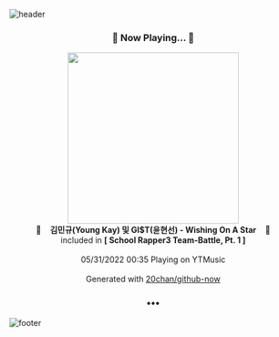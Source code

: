 ![header](https://capsule-render.vercel.app/api?type=wave&height=170&section=header&text=Hi.%20I'm%20SHIFT&fontColor=090707&fontAlignX=45&fontAlignY=65&fontSize=100)

<h3 align="center">🎵 Now Playing... 🎵</h3>
<p align="center">
  <a href="https://music.youtube.com/watch?v=rtv37yQMYvs">
    <img width="300" src="https://lh3.googleusercontent.com/cslxPYwAbjWEPeK4eDopukdgDnlXeh8mJlk1GrFliYc8qxbzIJ5pvqIJ8Qak7HS5vdzL0-mjQw6wUKgQPA">
  </a>
  <br>
  🎵&nbsp&nbsp&nbsp <b>김민규(Young Kay) 및 GI$T(윤현선) - Wishing On A Star</b> &nbsp&nbsp&nbsp🎵
  <br>
  included in <b>[ School Rapper3 Team-Battle, Pt. 1 ]</b>
  
  <br />
  <br />
  05/31/2022 00:35 Playing on YTMusic
  <br />
  <br />
  Generated with <a href="https://github.com/20chan/github-now">20chan/github-now</a>
</p>

<h3 align="center">•••</h3>

![footer](https://capsule-render.vercel.app/api?type=wave&height=150&section=footer)
